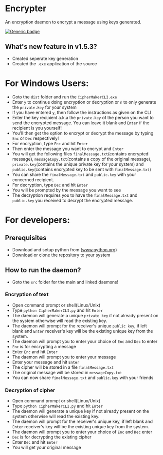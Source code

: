 # Encrypter
An encryption daemon to encrypt a message using keys generated.

[![Generic badge](https://img.shields.io/badge/Release-v1.5.2-<COLOR>.svg)](https://shields.io/)

## What's new feature in v1.5.3?
* Created seperate key generation
* Created the `.exe` application of the source

# For Windows Users:
* Goto the `dist` folder and run the `CipherMakerCLI.exe`
* Enter `y` to continue doing encryption or decryption or `n` to only generate the `private.key` for your system
* If you have entered `y`, then follow the instructions as given on the CLI
* Enter the key recipient a.k.a the `private.key` of the person you want to send the encrypted message. You can leave it blank and `Enter` if the recipient is you yourself!
* You'll then get the option to encrypt or decrypt the message by typing `Enc` or `Dec` respectively!
* For encryption, type `Enc` and hit `Enter`
* Then enter the message you want to encrypt and `Enter`
* You will get the following files `finalMessage.txt`(contains encrypted message), `messageCopy.txt`(contains a copy of the original message), `private.key`(contains the unique private key for your system) and `public.key`(contains encrypted key to be sent with `finalMessage.txt`)
* You can share the `finalMessage.txt` and `public.key` with your concerned recipient.
* For decryption, type `Dec` and hit `Enter`
* You will be prompted by the message you want to see
* The decryption requires you to have the `finalMessage.txt` and `public.key` you received to decrypt the encrypted message.

# For developers:
## Prerequisites
* Download and setup python from (www.python.org)
* Download or clone the repository to your system

## How to run the daemon?
* Goto the `src` folder for the main and linked daemons!
### Encryption of text
* Open command prompt or shell(Linux/Unix)
* Type `python CipherMakerCLI.py` and hit `Enter`
* The daemon will generate a unique `private key` if not already present on the system otherwise will read the existing key.
* The daemon will prompt for the receiver's unique `public key`, if left blank and `Enter` receiver's key will be the existing unique key from the system.
* The daemon will prompt you to enter your choice of `Enc` and `Dec` to enter
* `Enc` is for encrypting a message
* Enter `Enc` and hit `Enter`
* The daemon will prompt you to enter your message
* Enter your message and hit `Enter`
* The cipher will be stored in a file `finalMessage.txt`
* The original message will be stored in `messageCopy.txt`
* You can now share `finalMessage.txt` and `public.key` with your friends

### Decryption of cipher
* Open command prompt or shell(Linux/Unix)
* Type `python CipherMakerCLI.py` and hit `Enter`
* The daemon will generate a unique key if not already present on the system otherwise will read the existing key.
* The daemon will prompt for the receiver's unique key, if left blank and `Enter` receiver's key will be the existing unique key from the system.
* The daemon will prompt you to enter your choice of `Enc` and `Dec` enter
* `Dec` is for decrypting the existing cipher
* Enter `Dec` and hit `Enter`
* You will get your original message 
